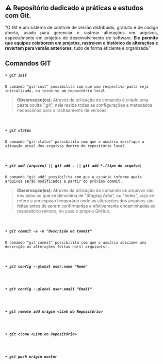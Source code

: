 ## ⚠ Repositório dedicado a práticas e estudos com Git.

<p align="justify">
    "O Git é um sistema de controle de versão distribuído, gratuito e de código aberto, usado para gerenciar e rastrear alterações em arquivos, especialmente em projetos de desenvolvimento de software. <b>Ele permite que equipes colaborem em projetos, rastreiem o histórico de alterações e revertam para versão anteriores</b>, tudo de forma eficiente e organizada."
</p>

## Comandos GIT

##### **`• git init`**
	O comando "git-init" possibilita com que uma respectiva pasta seja inicializada, ou torne-se um repositório local.

> **Observação(es):** Através da utilização do comando é criado uma pasta oculta ".git", nela reside todas as configurações e metadados necessários para o rastreamento de versões.

<br>

##### **`• git status`**
    O comando "git-status" possibilita com que o usuário verifique a situação atual dos arquivos dentro do repositório local.

<br>

##### **`• git add (arquivo) || git add . || git add *.(tipo do arquivo)`**
    O comando "git add" possibilita com que o usuário informe quais arquivos serão modificados a partir do próximo commit.

> **Observação(es):** Através da utilização do comando os arquivos são enviados ao que se denomina de "Staging Area", ou "Index", cujo se refere a um espaço temporário onde as alterações dos arquivos são feitas antes de serem confirmardas e efetivamente encaminhadas ao respositório remoto, no caso o próprio GitHub.

<br>

##### **`• git commit -a -m "Descrição do Commit"`**
    O comando "git commit" possibilita com que o usuário adicione uma descrição as alterações feitas no(s) arquivo(s).

<br>

##### **`• git config --global user.name "Nome"`**

<br>

##### **`• git config --global user.email "Email"`**

<br>

##### **`• git remote add origin <Link do Repositório>`**

<br>

##### **`• git clone <Link do Repositório>`**

<br>

##### **`• git push origin master`**